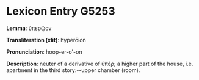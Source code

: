 # Lexicon Entry G5253

**Lemma**: ὑπερῷον

**Transliteration (xlit)**: hyperōion

**Pronunciation**: hoop-er-o'-on

**Description**:
neuter of a derivative of ὑπέρ; a higher part of the house, i.e. apartment in the third story:--upper chamber (room).
